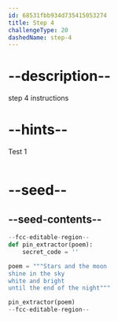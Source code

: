 ```yaml
---
id: 68531fbb934d735415053274
title: Step 4
challengeType: 20
dashedName: step-4
---
```


# --description--

step 4 instructions

# --hints--

Test 1

```js

```

# --seed--

## --seed-contents--

```py
--fcc-editable-region--
def pin_extractor(poem):
    secret_code = ''

poem = """Stars and the moon
shine in the sky
white and bright
until the end of the night"""

pin_extractor(poem)
--fcc-editable-region--

```
